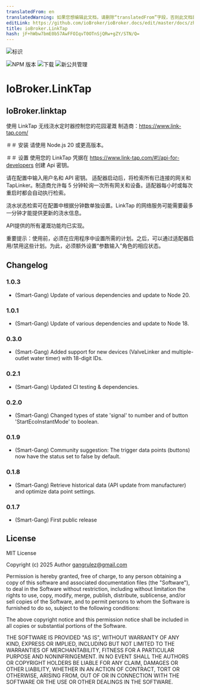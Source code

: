 ```yaml
---
translatedFrom: en
translatedWarning: 如果您想编辑此文档，请删除“translatedFrom”字段，否则此文档将再次自动翻译
editLink: https://github.com/ioBroker/ioBroker.docs/edit/master/docs/zh-cn/adapterref/iobroker.linktap/README.md
title: ioBroker.LinkTap
hash: jF+hWbw7bmE0b57AwFFOIqvT0OTnSjQRw+gZY/STN/Q=
---
```

![标识](../../../en/adapterref/iobroker.linktap/admin/Logo_small.png)

![NPM 版本](http://img.shields.io/npm/v/iobroker.linktap.svg)
![下载](https://img.shields.io/npm/dm/iobroker.linktap.svg)
![新公共管理](https://nodei.co/npm/iobroker.linktap.png?downloads=true)

# IoBroker.LinkTap
## IoBroker.linktap
使用 LinkTap 无线浇水定时器控制您的花园灌溉 制造商：https://www.link-tap.com/

＃＃ 安装
请使用 Node.js 20 或更高版本。

＃＃ 设置
使用您的 LinkTap 凭据在 https://www.link-tap.com/#!/api-for-developers 创建 Api 密钥。

请在配置中输入用户名和 API 密钥。
适配器启动后，将检索所有已连接的网关和 TapLinker。制造商允许每 5 分钟轮询一次所有网关和设备。适配器每小时或每次重启时都会自动执行检索。

浇水状态检索可在配置中根据分钟数单独设置。LinkTap 的网络服务可能需要最多一分钟才能提供更新的浇水信息。

API提供的所有灌溉功能均已实现。

重要提示：使用前，必须在应用程序中设置所需的计划。之后，可以通过适配器启用/禁用这些计划。为此，必须额外设置“参数输入”角色的相应状态。

## Changelog

### 1.0.3
* (Smart-Gang) Update of various dependencies and update to Node 20.

### 1.0.1
* (Smart-Gang) Update of various dependencies and update to Node 18.

### 0.3.0
* (Smart-Gang) Added support for new devices (ValveLinker and multiple-outlet water timer) with 18-digit IDs.

### 0.2.1
* (Smart-Gang) Updated CI testing & dependencies.

### 0.2.0
* (Smart-Gang) Changed types of state 'signal' to number and of button 'StartEcoInstantMode' to boolean.

### 0.1.9
* (Smart-Gang) Community suggestion: The trigger data points (buttons) now have the status set to false by default.

### 0.1.8
* (Smart-Gang) Retrieve historical data (API update from manufacturer) and optimize data point settings.

### 0.1.7
* (Smart-Gang) First public release

## License
MIT License

Copyright (c) 2025 Author <gangrulez@gmail.com>

Permission is hereby granted, free of charge, to any person obtaining a copy
of this software and associated documentation files (the "Software"), to deal
in the Software without restriction, including without limitation the rights
to use, copy, modify, merge, publish, distribute, sublicense, and/or sell
copies of the Software, and to permit persons to whom the Software is
furnished to do so, subject to the following conditions:

The above copyright notice and this permission notice shall be included in all
copies or substantial portions of the Software.

THE SOFTWARE IS PROVIDED "AS IS", WITHOUT WARRANTY OF ANY KIND, EXPRESS OR
IMPLIED, INCLUDING BUT NOT LIMITED TO THE WARRANTIES OF MERCHANTABILITY,
FITNESS FOR A PARTICULAR PURPOSE AND NONINFRINGEMENT. IN NO EVENT SHALL THE
AUTHORS OR COPYRIGHT HOLDERS BE LIABLE FOR ANY CLAIM, DAMAGES OR OTHER
LIABILITY, WHETHER IN AN ACTION OF CONTRACT, TORT OR OTHERWISE, ARISING FROM,
OUT OF OR IN CONNECTION WITH THE SOFTWARE OR THE USE OR OTHER DEALINGS IN THE
SOFTWARE.
